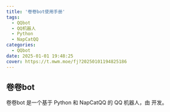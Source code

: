 ```yaml
---
title: '卷卷bot使用手册'
tags:
  - QQbot
  - QQ机器人
  - Python
  - NapCatQQ
categories:
  - QQbot
date: 2025-01-01 19:48:25
cover: https://t.mwm.moe/fj?20250101194825186
---
```


## 卷卷bot

卷卷bot 是一个基于 Python 和 NapCatQQ 的 QQ 机器人，由  开发。


